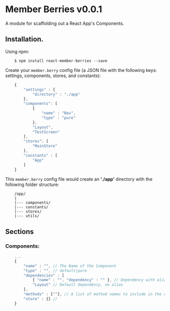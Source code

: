 # Member Berries v0.0.1

A module for scaffolding out a React App's Components.

## Installation.

Using npm:
```shell
	$ npm install react-member-berries --save
```

Create your `member.berry` config file (a JSON file with the following keys: settings, components, stores, and constants):
```javascript
	{
		"settings" : {
			"directory" : "./app"
		},
		"components": [
			{
				"name" : "Nav",
				"type" : "pure"
			},
			"Layout",
			"TestScreen"
		],
		"stores": [
			"MainStore"
		],
		"constants" : [
			"App"
		]
	}
```
This `member.berry` config file would create an **'./app'** directory with the following folder structure:
```
	/app/
	|
	|--- components/
	|--- constants/
	|--- stores/
	|--- utils/
```

## Sections

### Components:
``` javascript
	...
	{
		"name" : "", // The Name of the Component
		"type" : "", // default|pure
		"dependencies" : [
			{ "name" : "", "dependency" : "" }, // Dependency with alias.
			"Layout" // Default dependency, no alias
		],
		"methods" : [""], // A list of method names to include in the component.
		"store" : {} // 
	}
```